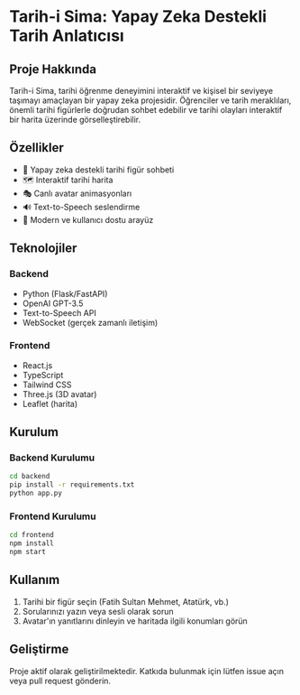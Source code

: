 # Tarih-i Sima: Yapay Zeka Destekli Tarih Anlatıcısı

## Proje Hakkında

Tarih-i Sima, tarihi öğrenme deneyimini interaktif ve kişisel bir seviyeye taşımayı amaçlayan bir yapay zeka projesidir. Öğrenciler ve tarih meraklıları, önemli tarihi figürlerle doğrudan sohbet edebilir ve tarihi olayları interaktif bir harita üzerinde görselleştirebilir.

## Özellikler

- 🤖 Yapay zeka destekli tarihi figür sohbeti
- 🗺️ Interaktif tarihi harita
- 🎭 Canlı avatar animasyonları
- 🔊 Text-to-Speech seslendirme
- 📱 Modern ve kullanıcı dostu arayüz

## Teknolojiler

### Backend
- Python (Flask/FastAPI)
- OpenAI GPT-3.5
- Text-to-Speech API
- WebSocket (gerçek zamanlı iletişim)

### Frontend
- React.js
- TypeScript
- Tailwind CSS
- Three.js (3D avatar)
- Leaflet (harita)

## Kurulum

### Backend Kurulumu
```bash
cd backend
pip install -r requirements.txt
python app.py
```

### Frontend Kurulumu
```bash
cd frontend
npm install
npm start
```

## Kullanım

1. Tarihi bir figür seçin (Fatih Sultan Mehmet, Atatürk, vb.)
2. Sorularınızı yazın veya sesli olarak sorun
3. Avatar'ın yanıtlarını dinleyin ve haritada ilgili konumları görün

## Geliştirme

Proje aktif olarak geliştirilmektedir. Katkıda bulunmak için lütfen issue açın veya pull request gönderin.

